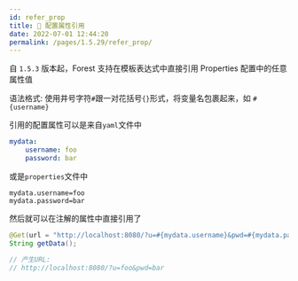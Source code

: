 ```yaml
---
id: refer_prop
title: 🍹 配置属性引用
date: 2022-07-01 12:44:20
permalink: /pages/1.5.29/refer_prop/
---
```


自 `1.5.3` 版本起，Forest 支持在模板表达式中直接引用 Properties 配置中的任意属性值

语法格式: 使用井号字符`#`跟一对花括号`{}`形式，将变量名包裹起来，如 `#{username}`

引用的配置属性可以是来自`yaml`文件中

```yaml
mydata:
    username: foo
    password: bar
```

或是`properties`文件中

```properties
mydata.username=foo
mydata.password=bar
```


然后就可以在注解的属性中直接引用了

```java
@Get(url = "http://localhost:8080/?u=#{mydata.username}&pwd=#{mydata.password}")
String getData();

// 产生URL:
// http://localhost:8080/?u=foo&pwd=bar
```
